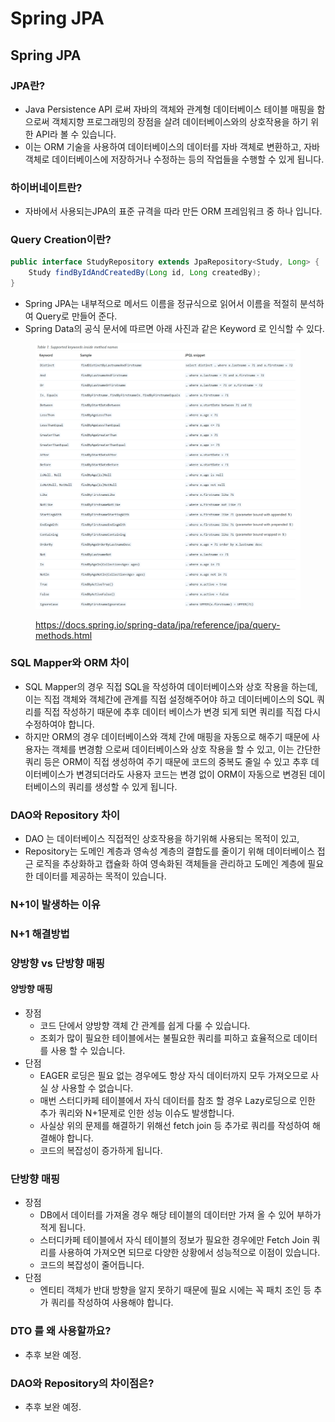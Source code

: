 # Spring JPA

## Spring JPA

### JPA란?

* Java Persistence API 로써 자바의 객체와 관계형 데이터베이스 테이블 매핑을 함으로써 객체지향 프로그래밍의 장점을 살려 데이터베이스와의 상호작용을 하기 위한 API라 볼 수 있습니다.
* 이는 ORM 기술을 사용하여 데이터베이스의 데이터를 자바 객체로 변환하고, 자바 객체로 데이터베이스에 저장하거나 수정하는 등의 작업들을 수행할 수 있게 됩니다.



### 하이버네이트란?

* 자바에서 사용되는JPA의 표준 규격을 따라 만든 ORM 프레임워크 중 하나 입니다.



### Query Creation이란?

```java
public interface StudyRepository extends JpaRepository<Study, Long> {
    Study findByIdAndCreatedBy(Long id, Long createdBy);
}
```

* Spring JPA는 내부적으로 메서드 이름을 정규식으로 읽어서 이름을 적절히 분석하여 Query로 만들어 준다.
* Spring Data의 공식 문서에 따르면 아래 사진과 같은 Keyword 로 인식할 수 있다.

<figure><img src="../../.gitbook/assets/image (1) (1) (1) (1) (1) (1) (1) (1) (1) (1) (1).png" alt=""><figcaption><p><a href="https://docs.spring.io/spring-data/jpa/reference/jpa/query-methods.html">https://docs.spring.io/spring-data/jpa/reference/jpa/query-methods.html</a></p></figcaption></figure>



### SQL Mapper와 ORM 차이

* SQL Mapper의 경우 직접 SQL을 작성하여 데이터베이스와 상호 작용을 하는데, 이는 직접 객체와 객체간에 관계를 직접 설정해주어야 하고 데이터베이스의 SQL 쿼리를 직접 작성하기 때문에 추후 데이터 베이스가 변경 되게 되면 쿼리를 직접 다시 수정하여야 합니다.
* 하지만 ORM의 경우 데이터베이스와 객체 간에 매핑을 자동으로 해주기 때문에 사용자는 객체를 변경함 으로써 데이터베이스와 상호 작용을 할 수 있고, 이는 간단한 쿼리 등은 ORM이 직접 생성하여 주기 때문에 코드의 중복도 줄일 수 있고 추후 데이터베이스가 변경되더라도 사용자 코드는 변경 없이 ORM이 자동으로 변경된 데이터베이스의 쿼리를 생성할 수 있게 됩니다.



### DAO와 Repository 차이

* DAO 는 데이터베이스 직접적인 상호작용을 하기위해 사용되는 목적이 있고,
* Repository는 도메인 계층과 영속성 계층의 결합도를 줄이기 위해 데이터베이스 접근 로직을 추상화하고 캡슐화 하여 영속화된 객체들을 관리하고 도메인 계층에 필요한 데이터를 제공하는 목적이 있습니다.



### N+1이 발생하는 이유





### N+1 해결방법



### 양방향 vs 단방향 매핑

#### 양방향 매핑

* 장점
  * 코드 단에서 양방향 객체 간 관계를 쉽게 다룰 수 있습니다.
  * 조회가 많이 필요한 테이블에서는 불필요한 쿼리를 피하고 효율적으로 데이터를 사용 할 수 있습니다.
* 단점
  * EAGER 로딩은 필요 없는 경우에도 항상 자식 데이터까지 모두 가져오므로 사실 상 사용할 수 없습니다.
  * 매번 스터디카페 테이블에서 자식 데이터를 참조 할 경우 Lazy로딩으로 인한 추가 쿼리와 N+1문제로 인한 성능 이슈도 발생합니다.
  * 사실상 위의 문제를 해결하기 위해선 fetch join 등 추가로 쿼리를 작성하여 해결해야 합니다.
  * 코드의 복잡성이 증가하게 됩니다.

### 단방향 매핑

* 장점
  * DB에서 데이터를 가져올 경우 해당 테이블의 데이터만 가져 올 수 있어 부하가 적게 됩니다.
  * 스터디카페 테이블에서 자식 테이블의 정보가 필요한 경우에만 Fetch Join 쿼리를 사용하여 가져오면 되므로 다양한 상황에서 성능적으로 이점이 있습니다.
  * 코드의 복잡성이 줄어듭니다.
* 단점
  * 엔티티 객체가 반대 방향을 알지 못하기 때문에 필요 시에는 꼭 패치 조인 등 추가 쿼리를 작성하여 사용해야 합니다.



### DTO 를 왜 사용할까요?

* 추후 보완 예정.

### DAO와 Repository의 차이점은?

* 추후 보완 예정.

